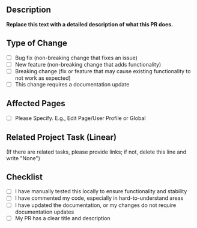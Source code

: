 ## Description

**Replace this text with a detailed description of what this PR does.**

## Type of Change

- [ ] Bug fix (non-breaking change that fixes an issue)
- [ ] New feature (non-breaking change that adds functionality)
- [ ] Breaking change (fix or feature that may cause existing functionality to not work as expected)
- [ ] This change requires a documentation update

## Affected Pages

- [ ] Please Specify. E.g., Edit Page/User Profile or Global

## Related Project Task (Linear)

(If there are related tasks, please provide links; if not, delete this line and write "None")

## Checklist

- [ ] I have manually tested this locally to ensure functionality and stability
- [ ] I have commented my code, especially in hard-to-understand areas
- [ ] I have updated the documentation, or my changes do not require documentation updates
- [ ] My PR has a clear title and description
